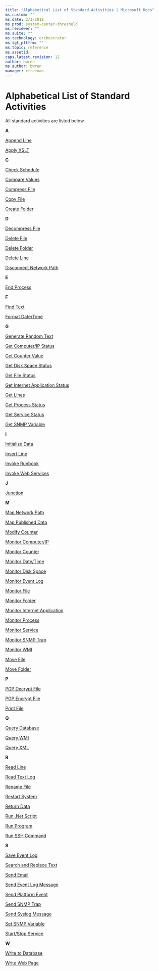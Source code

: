 ```yaml
---
title: "Alphabetical List of Standard Activities | Microsoft Docs"
ms.custom: ""
ms.date: 2/1/2018
ms.prod: system-center-threshold
ms.reviewer: ""
ms.suite: ""
ms.technology: orchestrator
ms.tgt_pltfrm: ""
ms.topic: reference
ms.assetid:
caps.latest.revision: 12
author: bwren
ms.author: bwren
manager: cfreeman
---
```

# Alphabetical List of Standard Activities
All standard activities are listed below.  
  
 **A**  
  
 [Append Line](append-line.md)  
  
 [Apply XSLT](apply-xslt.md)  
  
 **C**  
  
 [Check Schedule](check-schedule.md)  
  
 [Compare Values](compare-values.md)  
  
 [Compress File](compress-file.md)  
  
 [Copy File](copy-file.md)  
  
 [Create Folder](create-folder.md)  
  
 **D**  
  
 [Decompress File](decompress-file.md)  
  
 [Delete File](delete-file.md)  
  
 [Delete Folder](delete-folder.md)  
  
 [Delete Line](delete-line.md)  
  
 [Disconnect Network Path](disconnect-network-path.md)  
  
 **E**  
  
 [End Process](end-process.md)  
  
 **F**  
  
 [Find Text](find-text.md)  
  
 [Format Date/Time](format-date-time.md)  
  
 **G**  
  
 [Generate Random Text](generate-random-text.md)  
  
 [Get Computer/IP Status](get-computer-ip-status.md)  
  
 [Get Counter Value](get-counter-value.md)  
  
 [Get Disk Space Status](get-disk-space-status.md)  
  
 [Get File Status](get-file-status.md)  
  
 [Get Internet Application Status](get-internet-application-status.md)  
  
 [Get Lines](get-lines.md)  
  
 [Get Process Status](get-process-status.md)  
  
 [Get Service Status](get-service-status.md)  
  
 [Get SNMP Variable](get-snmp-variable.md)  
  
 **I**  
  
 [Initialize Data](initialize-data.md)  
  
 [Insert Line](insert-line.md)  
  
 [Invoke Runbook](invoke-runbook.md)  
  
 [Invoke Web Services](invoke-web-services.md)  
  
 **J**  
  
 [Junction](junction.md)  
  
 **M**  
  
 [Map Network Path](map-network-path.md)  
  
 [Map Published Data](map-published-data.md)  
  
 [Modify Counter](modify-counter.md)  
  
 [Monitor Computer/IP](monitor-computer-ip.md)  
  
 [Monitor Counter](monitor-counter.md)  
  
 [Monitor Date/Time](monitor-date-time.md)  
  
 [Monitor Disk Space](monitor-disk-space.md)  
  
 [Monitor Event Log](monitor-event-log.md)  
  
 [Monitor File](monitor-file.md)  
  
 [Monitor Folder](monitor-folder.md)  
  
 [Monitor Internet Application](monitor-internet-application.md)  
  
 [Monitor Process](monitor-process.md)  
  
 [Monitor Service](monitor-service.md)  
  
 [Monitor SNMP Trap](monitor-snmp-trap.md)  
  
 [Monitor WMI](monitor-wmi.md)  
  
 [Move File](move-file.md)  
  
 [Move Folder](move-folder.md)  
  
 **P**  
  
 [PGP Decrypt File](pgp-decrypt-file.md)  
  
 [PGP Encrypt File](pgp-encrypt-file.md)  
  
 [Print File](print-file.md)  
  
 **Q**  
  
 [Query Database](query-database.md)  
  
 [Query WMI](query-wmi.md)  
  
 [Query XML](query-xml.md)  
  
 **R**  
  
 [Read Line](read-line.md)  
  
 [Read Text Log](read-text-log.md)  
  
 [Rename File](rename-file.md)  
  
 [Restart System](restart-system.md)  
  
 [Return Data](return-data.md)  
  
 [Run .Net Script](run-net-script.md)  
  
 [Run Program](run-program.md)  
  
 [Run SSH Command](run-ssh-command.md)  
  
 **S**  
  
 [Save Event Log](save-event-log.md)  
  
 [Search and Replace Text](search-and-replace-text.md)  
  
 [Send Email](send-email.md)  
  
 [Send Event Log Message](send-event-log-message.md)  
  
 [Send Platform Event](send-platform-event.md)  
  
 [Send SNMP Trap](send-snmp-trap.md)  
  
 [Send Syslog Message](send-syslog-message.md)  
  
 [Set SNMP Variable](set-snmp-variable.md)  
  
 [Start/Stop Service](start-stop-service.md)  
  
 **W**  
  
 [Write to Database](write-to-database.md)  
  
 [Write Web Page](write-web-page.md)